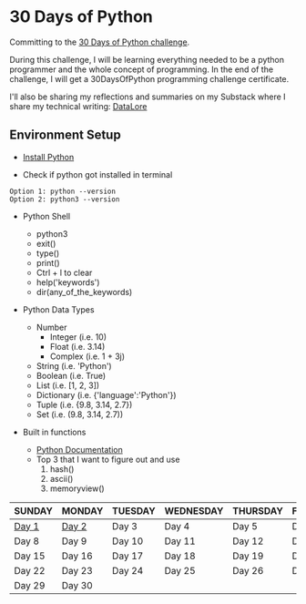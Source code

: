 # 30 Days of Python
Committing to the [30 Days of Python challenge]((https://github.com/Asabeneh/30-Days-Of-Python)).

During this challenge, I will be learning everything needed to be a python programmer and the whole concept of programming. In the end of the challenge, I will get a 30DaysOfPython programming challenge certificate.

I'll also be sharing my reflections and summaries on my Substack where I share my technical writing: [DataLore](https://datalore.substack.com/)

## Environment Setup
- [Install Python](https://www.python.org/downloads/)

- Check if python got installed in terminal
```
Option 1: python --version
Option 2: python3 --version
```

- Python Shell
    - python3
    - exit()
    - type()
    - print()
    - Ctrl + l to clear
    - help('keywords')
    - dir(any_of_the_keywords) <!-- gives information about the keyword -->

- Python Data Types
    - Number 
        - Integer   (i.e. 10)
        - Float     (i.e. 3.14)
        - Complex   (i.e. 1 + 3j)
    - String        (i.e. 'Python')
    - Boolean       (i.e. True)
    - List          (i.e. [1, 2, 3])     
    - Dictionary    (i.e. {'language':'Python'})
    - Tuple         (i.e. {9.8, 3.14, 2.7})
    - Set           (i.e. (9.8, 3.14, 2.7))

- Built in functions
    - [Python Documentation](https://docs.python.org/3.9/library/functions.html) 
    - Top 3 that I want to figure out and use
        1. hash()
        2. ascii()
        3. memoryview()

|  SUNDAY  | MONDAY  |  TUESDAY | WEDNESDAY     | THURSDAY  | FRIDAY | SATURDAY |
| -------- | ------- |-------   |-------        |-------    |------- |-------   |
| [Day 1](./01_Day_Introduction/01_Day_introduction.md)  | [Day 2](./02_variables_builtin_functions/02_variables_builtin_functions.md)    | Day 3 | Day 4 | Day 5 | Day 6 | Day 7 |
| Day 8    | Day 9   | Day 10   | Day 11   |Day 12   | Day 13   | Day 14   |
| Day 15    | Day 16   | Day 17   | Day 18   |Day 19   | Day 20   | Day 21   |
| Day 22    | Day 23   | Day 24   | Day 25   |Day 26   | Day 27   | Day 28   |
| Day 29    | Day 30   |   |   |   |   |    |